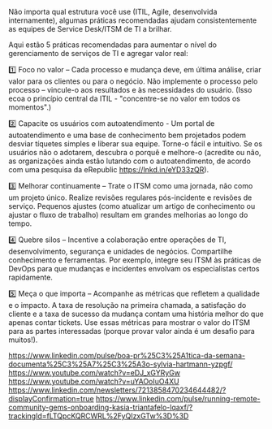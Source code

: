 Não importa qual estrutura você use (ITIL, Agile, desenvolvida internamente), algumas práticas recomendadas ajudam consistentemente as equipes de Service Desk/ITSM de TI a brilhar.

Aqui estão 5 práticas recomendadas para aumentar o nível do gerenciamento de serviços de TI e agregar valor real:

1️⃣ Foco no valor – Cada processo e mudança deve, em última análise, criar valor para os clientes ou para o negócio. Não implemente o processo pelo processo – vincule-o aos resultados e às necessidades do usuário. (Isso ecoa o princípio central da ITIL - "concentre-se no valor em todos os momentos".)

2️⃣ Capacite os usuários com autoatendimento - Um portal de autoatendimento e uma base de conhecimento bem projetados podem desviar tíquetes simples e liberar sua equipe. Torne-o fácil e intuitivo. Se os usuários não o adotarem, descubra o porquê e melhore-o (acredite ou não, as organizações ainda estão lutando com o autoatendimento, de acordo com uma pesquisa da eRepublic https://lnkd.in/eYD33zQR).

3️⃣ Melhorar continuamente – Trate o ITSM como uma jornada, não como um projeto único. Realize revisões regulares pós-incidente e revisões de serviço. Pequenos ajustes (como atualizar um artigo de conhecimento ou ajustar o fluxo de trabalho) resultam em grandes melhorias ao longo do tempo.

4️⃣ Quebre silos – Incentive a colaboração entre operações de TI, desenvolvimento, segurança e unidades de negócios. Compartilhe conhecimento e ferramentas. Por exemplo, integre seu ITSM às práticas de DevOps para que mudanças e incidentes envolvam os especialistas certos rapidamente.

5️⃣ Meça o que importa – Acompanhe as métricas que refletem a qualidade e o impacto. A taxa de resolução na primeira chamada, a satisfação do cliente e a taxa de sucesso da mudança contam uma história melhor do que apenas contar tickets. Use essas métricas para mostrar o valor do ITSM para as partes interessadas (porque provar valor ainda é um desafio para muitos!).


https://www.linkedin.com/pulse/boa-pr%25C3%25A1tica-da-semana-documenta%25C3%25A7%25C3%25A3o-sylvia-hartmann-yzpgf/
https://www.youtube.com/watch?v=eDJ_xGYRyGw
https://www.youtube.com/watch?v=uYAOoIuO4XU
https://www.linkedin.com/newsletters/7213858470234644482/?displayConfirmation=true
https://www.linkedin.com/pulse/running-remote-community-gems-onboarding-kasia-triantafelo-lqaxf/?trackingId=fLTQpcKQRCWRL%2FyQIzxGTw%3D%3D
